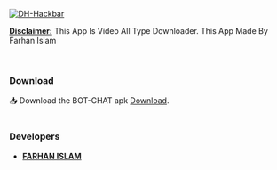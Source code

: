 <p>
<a href="#">
<img title="DH-Hackbar" src="https://github.com/Imon-404/BOT-CHAT-APk/blob/main/Screenshot_20240905-200140.png">
</a>
</p>

<b><u>Disclaimer:</u></b> This App Is Video All Type Downloader. This App Made By Farhan Islam 
</p>
<br>

### Download
📥 Download the BOT-CHAT apk <a href="https://github.com/Imon-404/BOT-CHAT-APk/raw/main/BOT-CHAT.apk">Download</a>.
<br>
<br>


### Developers
- [**FARHAN ISLAM**](https://www.facebook.com/Imon.132233?mibextid=ZbWKwL)
<br>
